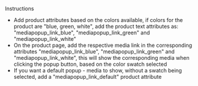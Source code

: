 Instructions

- Add product attributes based on the colors available, if colors for the product are "blue, green, white", add the product text attributes as: "mediapopup_link_blue", "mediapopup_link_green" and "mediapopup_link_white"
- On the product page, add the respective media link in the corresponding attributes "mediapopup_link_blue", "mediapopup_link_green" and "mediapopup_link_white", this will show the corresponding media when clicking the popup button, based on the color swatch selected
- If you want a default popup - media to show, without a swatch being selected, add a "mediapopup_link_default" product attribute
